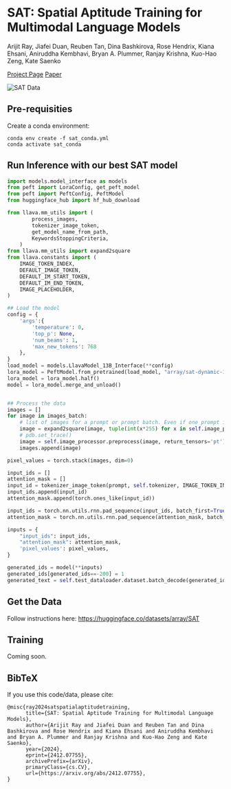 # SAT: Spatial Aptitude Training for Multimodal Language Models
Arijit Ray, Jiafei Duan, Reuben Tan, Dina Bashkirova, Rose Hendrix, Kiana Ehsani, Aniruddha Kembhavi, Bryan A. Plummer, Ranjay Krishna, Kuo-Hao Zeng, Kate Saenko

[Project Page](https://arijitray1993.github.io/SAT/)
[Paper](https://arxiv.org/abs/2412.07755)

![SAT Data](https://arijitray1993.github.io/SAT/SAT_webpage/static/images/sat_teaser.png)


## Pre-requisities

Create a conda environment:

```
conda env create -f sat_conda.yml
conda activate sat_conda
```

## Run Inference with our best SAT model

```python
import models.model_interface as models
from peft import LoraConfig, get_peft_model
from peft import PeftConfig, PeftModel
from huggingface_hub import hf_hub_download

from llava.mm_utils import (
        process_images,
        tokenizer_image_token,
        get_model_name_from_path,
        KeywordsStoppingCriteria,
    )
from llava.mm_utils import expand2square
from llava.constants import (
    IMAGE_TOKEN_INDEX,
    DEFAULT_IMAGE_TOKEN,
    DEFAULT_IM_START_TOKEN,
    DEFAULT_IM_END_TOKEN,
    IMAGE_PLACEHOLDER,
)

## Load the model
config = {
    'args':{
        'temperature': 0,
        'top_p': None,
        'num_beams': 1,
        'max_new_tokens': 768
    },
}
load_model = models.LlavaModel_13B_Interface(**config)
lora_model = PeftModel.from_pretrained(load_model, "array/sat-dynamic-13b")
lora_model = lora_model.half()
model = lora_model.merge_and_unload()


## Process the data
images = []
for image in images_batch: 
    # list of images for a prompt or prompt batch. Even if one prompt in a batch requires 2 images, this list should be flattened.
    image = expand2square(image, tuple(int(x*255) for x in self.image_processor.image_mean))
    # pdb.set_trace()
    image = self.image_processor.preprocess(image, return_tensors='pt')['pixel_values'][0]
    images.append(image)

pixel_values = torch.stack(images, dim=0)

input_ids = []
attention_mask = []
input_id = tokenizer_image_token(prompt, self.tokenizer, IMAGE_TOKEN_INDEX, return_tensors="pt")
input_ids.append(input_id)
attention_mask.append(torch.ones_like(input_id))

input_ids = torch.nn.utils.rnn.pad_sequence(input_ids, batch_first=True, padding_value=0)
attention_mask = torch.nn.utils.rnn.pad_sequence(attention_mask, batch_first=True, padding_value=0)

inputs = {
    "input_ids": input_ids,
    "attention_mask": attention_mask,
    'pixel_values': pixel_values,
}

generated_ids = model(**inputs)
generated_ids[generated_ids==-200] = 1
generated_text = self.test_dataloader.dataset.batch_decode(generated_ids, skip_special_tokens=True)
```

## Get the Data
Follow instructions here: https://huggingface.co/datasets/array/SAT 


## Training
Coming soon.


## BibTeX

If you use this code/data, please cite:

```
@misc{ray2024satspatialaptitudetraining,
      title={SAT: Spatial Aptitude Training for Multimodal Language Models}, 
      author={Arijit Ray and Jiafei Duan and Reuben Tan and Dina Bashkirova and Rose Hendrix and Kiana Ehsani and Aniruddha Kembhavi and Bryan A. Plummer and Ranjay Krishna and Kuo-Hao Zeng and Kate Saenko},
      year={2024},
      eprint={2412.07755},
      archivePrefix={arXiv},
      primaryClass={cs.CV},
      url={https://arxiv.org/abs/2412.07755}, 
}
```